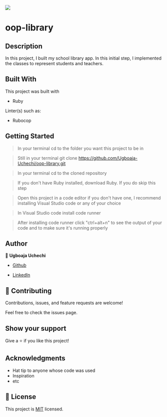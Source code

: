 ![](https://img.shields.io/badge/Microverse-blueviolet)

# oop-library

## Description

In this project, I built my school library app. In this initial step, I implemented the classes to represent students and teachers.

## Built With

This project was built with

- Ruby

Linter(s) such as:

- Rubocop

## Getting Started

> In your terminal cd to the folder you want this project to be in

> Still in your terminal git clone https://github.com/Ugboaja-Uchechi/oop-library.git

> In your terminal cd to the cloned repository

> If you don't have Ruby installed, download Ruby. If you do skip this step

>Open this project in a code editor if you don't have one, I recommend installing Visual Studio code or any of your choice

> In Visual Studio code install code runner

>After installing code runner click "ctrl+alt+n" to see the output of your code and to make sure it's running properly

## Author

👤 **Ugboaja Uchechi**

- [Github](https://github.com/Ugboaja-Uchechi)

- [LinkedIn](https://www.linkedin.com/in/stephanie-ugboaja-930a2a216/)

## 🤝 Contributing

Contributions, issues, and feature requests are welcome!

Feel free to check the issues page.

## Show your support

Give a ⭐️ if you like this project!

## Acknowledgments

- Hat tip to anyone whose code was used
- Inspiration
- etc

## 📝 License

This project is [MIT](./MIT.md) licensed.
